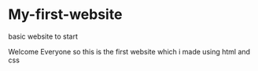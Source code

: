 # My-first-website
basic website to start 

Welcome Everyone so this is the first website which i made using html and css
